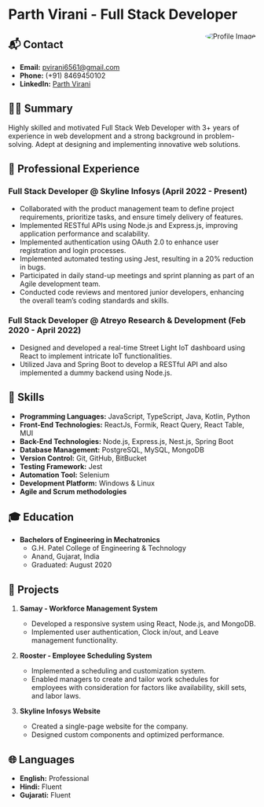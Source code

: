 # Parth Virani - Full Stack Developer
<div align="center">
  <img src="https://github.com/iInvanto/iInvanto/assets/135049285/a67882a4-11c4-497d-82e8-7efedd3ac2d1" alt="Profile Image" style="float: right; margin-left: 20px; border-radius: 50%; overflow: hidden;">
</div>

## 📬 Contact

- **Email:** pvirani6561@gmail.com
- **Phone:** (+91) 8469450102
- **LinkedIn:** [Parth Virani](LinkedIn_Profile_Link)

## 👨‍💻 Summary

Highly skilled and motivated Full Stack Web Developer with 3+ years of experience in web development and a strong background in problem-solving. Adept at designing and implementing innovative web solutions.

## 💼 Professional Experience

### Full Stack Developer @ Skyline Infosys (April 2022 - Present)

- Collaborated with the product management team to define project requirements, prioritize tasks, and ensure timely delivery of features.
- Implemented RESTful APIs using Node.js and Express.js, improving application performance and scalability.
- Implemented authentication using OAuth 2.0 to enhance user registration and login processes.
- Implemented automated testing using Jest, resulting in a 20% reduction in bugs.
- Participated in daily stand-up meetings and sprint planning as part of an Agile development team.
- Conducted code reviews and mentored junior developers, enhancing the overall team’s coding standards and skills.

### Full Stack Developer @ Atreyo Research & Development (Feb 2020 - April 2022)

- Designed and developed a real-time Street Light IoT dashboard using React to implement intricate IoT functionalities.
- Utilized Java and Spring Boot to develop a RESTful API and also implemented a dummy backend using Node.js.

## 🚀 Skills

- **Programming Languages:** JavaScript, TypeScript, Java, Kotlin, Python
- **Front-End Technologies:** ReactJs, Formik, React Query, React Table, MUI
- **Back-End Technologies:** Node.js, Express.js, Nest.js, Spring Boot
- **Database Management:** PostgreSQL, MySQL, MongoDB
- **Version Control:** Git, GitHub, BitBucket
- **Testing Framework:** Jest
- **Automation Tool:** Selenium
- **Development Platform:** Windows & Linux
- **Agile and Scrum methodologies**

## 🎓 Education

- **Bachelors of Engineering in Mechatronics**
  - G.H. Patel College of Engineering & Technology
  - Anand, Gujarat, India
  - Graduated: August 2020

## 🚀 Projects

1. **Samay - Workforce Management System**
   - Developed a responsive system using React, Node.js, and MongoDB.
   - Implemented user authentication, Clock in/out, and Leave management functionality.

2. **Rooster - Employee Scheduling System**
   - Implemented a scheduling and customization system.
   - Enabled managers to create and tailor work schedules for employees with consideration for factors like availability, skill sets, and labor laws.

3. **Skyline Infosys Website**
   - Created a single-page website for the company.
   - Designed custom components and optimized performance.

## 🌐 Languages

- **English:** Professional
- **Hindi:** Fluent
- **Gujarati:** Fluent
